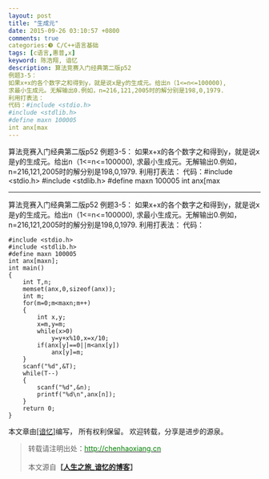 ```yaml
---
layout: post
title: "生成元"
date: 2015-09-26 03:10:57 +0800
comments: true
categories:❸ C/C++语言基础
tags: [c语言,惠普,x]
keyword: 陈浩翔, 谙忆
description: 算法竞赛入门经典第二版p52 
例题3-5： 
如果x+x的各个数字之和得到y，就是说x是y的生成元。给出n（1<=n<=100000), 
求最小生成元。无解输出0.例如，n=216,121,2005时的解分别是198,0,1979. 
利用打表法： 
代码：#include <stdio.h>
#include <stdlib.h>
#define maxn 100005
int anx[max 
---
```



算法竞赛入门经典第二版p52 
例题3-5： 
如果x+x的各个数字之和得到y，就是说x是y的生成元。给出n（1<=n<=100000), 
求最小生成元。无解输出0.例如，n=216,121,2005时的解分别是198,0,1979. 
利用打表法： 
代码：#include <stdio.h>
#include <stdlib.h>
#define maxn 100005
int anx[max
<!-- more -->
----------

算法竞赛入门经典第二版p52
例题3-5：
如果x+x的各个数字之和得到y，就是说x是y的生成元。给出n（1<=n<=100000),
求最小生成元。无解输出0.例如，n=216,121,2005时的解分别是198,0,1979.
利用打表法：
代码：

```
#include <stdio.h>
#include <stdlib.h>
#define maxn 100005
int anx[maxn];
int main()
{
    int T,n;
    memset(anx,0,sizeof(anx));
    int m;
    for(m=0;m<maxn;m++)
    {
        int x,y;
        x=m,y=m;
        while(x>0)
            y=y+x%10,x=x/10;
        if(anx[y]==0||m<anx[y])
            anx[y]=m;
    }
    scanf("%d",&T);
    while(T--)
    {
        scanf("%d",&n);
        printf("%d\n",anx[n]);
    }
    return 0;
}

```

本文章由<a href="http://chenhaoxiang.cn/">[谙忆]</a>编写， 所有权利保留。 
欢迎转载，分享是进步的源泉。
<blockquote cite='陈浩翔'>
<p background-color='#D3D3D3'>转载请注明出处：<a href='http://chenhaoxiang.cn'><font color="green">http://chenhaoxiang.cn</font></a><br><br>
本文源自<strong>【<a href='http://chenhaoxiang.cn' target='_blank'>人生之旅_谙忆的博客</a>】</strong></p>
</blockquote>
